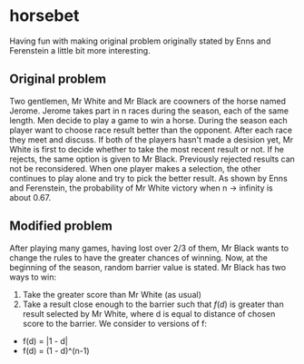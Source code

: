 # horsebet

Having fun with making original problem originally stated by Enns and Ferenstein a little bit more interesting. 

## Original problem
Two gentlemen, Mr White and Mr Black are coowners of the horse named Jerome. Jerome takes part in n races during the season, each of the same length. 
Men decide to play a game to win a horse. During the season each player want to choose race result better than the opponent. 
After each race they meet and discuss. If both of the players hasn't made a desision yet, Mr White is first to decide whether to take the most recent result or not. If he rejects, the same option is given to Mr Black. Previously rejected results can not be reconsidered. When one player makes a selection, the other continues to play alone and try to pick the better result. 
As shown by Enns and Ferenstein, the probability of Mr White victory when n -> infinity is about 0.67. 

## Modified problem
After playing many games, having lost over 2/3 of them, Mr Black wants to change the rules to have the greater chances of winning. Now, at the beginning of the season, random barrier value is stated. 
Mr Black has two ways to win:
1. Take the greater score than Mr White (as usual)
2. Take a result close enough to the barrier such that $f(d)$ is greater than result selected by Mr White, where d is equal to distance of chosen score to the barrier. We consider to versions of f:
* f(d) = |1 - d|
* f(d) = (1 - d)^(n-1)
